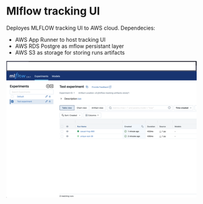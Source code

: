 # Mlflow tracking UI
Deployes MLFLOW tracking UI to AWS cloud. Dependecies:
- AWS App Runner to host tracking UI
- AWS RDS Postgre as mflow persistant layer
- AWS S3 as storage for storing runs artifacts

![Alt text](./img/mlflow.png)
